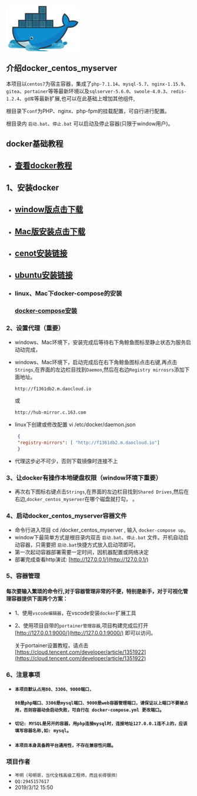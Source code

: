  <img src="docker-logo.jpg" width="200" hegiht="200" align="center" />

##  介绍docker_centos_myserver
  本项目以`centos7`为宿主容器，集成了`php-7.1.14`、`mysql-5.7`、`nginx-1.15.9`、`gitea`、`portainer`等等最新环境以及`sqlserver-5.6.0`、`swoole-4.0.3`、`redis-1.2.4`、`gd库`等最新扩展,也可以在此基础上增加其他组件,
      
  根目录下`conf`为PHP、nginx、php-fpm的挂载配置，可自行进行配置。
  
  
  根目录内 `启动.bat`、`停止.bat` 可以启动及停止容器(只限于window用户)。
   

##  docker基础教程
 * ##  [查看docker教程](http://www.docker.org.cn/book/)

## 1、安装docker
*  ##  [window版点击下载](https://download.docker.com/win/stable/Docker%20for%20Windows%20Installer.exe)

*   ##  [Mac版安装点击下载](https://download.docker.com/mac/stable/Docker.dmg)

*  ##  [cenot安装链接](https://docs.docker.com/install/linux/docker-ce/centos/)

*   ##  [ubuntu安装链接](https://docs.docker.com/install/linux/docker-ce/ubuntu/)


*    ### linux、Mac下docker-compose的安装
     ###  [docker-compose安装](https://docs.docker.com/compose/install/)

### 2、设置代理（重要）
   
  *  windows、Mac环境下，安装完成后等待右下角鲸鱼图标至静止状态为服务启动动完成，
  *  windows、Mac环境下，启动完成后在右下角鲸鱼图标点击右键,再点击`Strings`,在界面的左边栏目找到`Daemon`,然后在右边`Registry mirrosrs`添加下面地址。
      ```html
      http://f1361db2.m.daocloud.io
      ```
      或
      ```html    
      http://hub-mirror.c.163.com
      ```
 *  linux下创建或修改配置 vi /etc/docker/daemon.json
     ```json
      {
      "registry-mirrors": [ "http://f1361db2.m.daocloud.io"]
      }
      ```
   
  * 代理这步必不可少，否则下载镜像时连接不上 
     

### 3、让docker有操作本地硬盘权限（window环境下重要）
  *   再次右下图标右键点击`Strings`,在界面的左边栏目找到`Shared Drives`,然后在右边,`docker_centos_myserver`在哪个磁盘就打勾， 。
     

### 4、启动docker_centos_myserver容器文件
   * 命令行进入项目 cd /docker_centos_myserver , 输入 `docker-compose up`。
   * window下最简单方式是根目录内双击 `启动.bat`、`停止.bat` 文件。开机自动启动容器，只需要把 `启动.bat`快捷方式放入启动项即可。
   * 第一次起动容器部署需要一定时间，因机器配置或网络决定 
   * 部署完成查看http演试: [http://127.0.0.1/](http://127.0.0.1/)
   

### 5、容器管理
  ####   每次要输入繁琐的命令行,对于容器管理非常的不便，特别是新手，对于可视化管理容器提供下面两个方案：
 * 1、使用`vscode编辑器`，在vscode安装`docker`扩展工具
 * 2、使用项目自带的`portainer管理容器`,项目构建完成后打开[http://127.0.0.1:9000/](http://127.0.0.1:9000/) 即可以访问。 
            
    关于portainer设置教程，请点击 
     [https://cloud.tencent.com/developer/article/1351922](https://cloud.tencent.com/developer/article/1351922) 
  
### 6、注意事项
   * ####  `本项目默认占用80、3306、9000端口，`
     ####   `80是php端口、3306是mysql端口、9000是web容器管理端口，请保证以上端口不要被占用，否则容器动会启动失败，可自行在 docker-compose.yml 更改端口`。

   * ####  `切记: MYSQL是另开的容器，用php连接mysql时，连接地址127.0.0.1连不上的，应该填写容器名称,如: mysql`。

   * ####  `本项目本身具备跨平台通用性，不存在兼容性问题`。

### 项目作者
  * `岑明（号明哥，当代全栈高级工程师，而且长得很帅）`
  * `QQ:2945157617`
  * 2019/3/12 15:50

